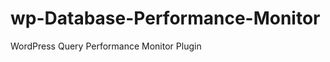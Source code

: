wp-Database-Performance-Monitor
===============================

WordPress Query Performance Monitor Plugin